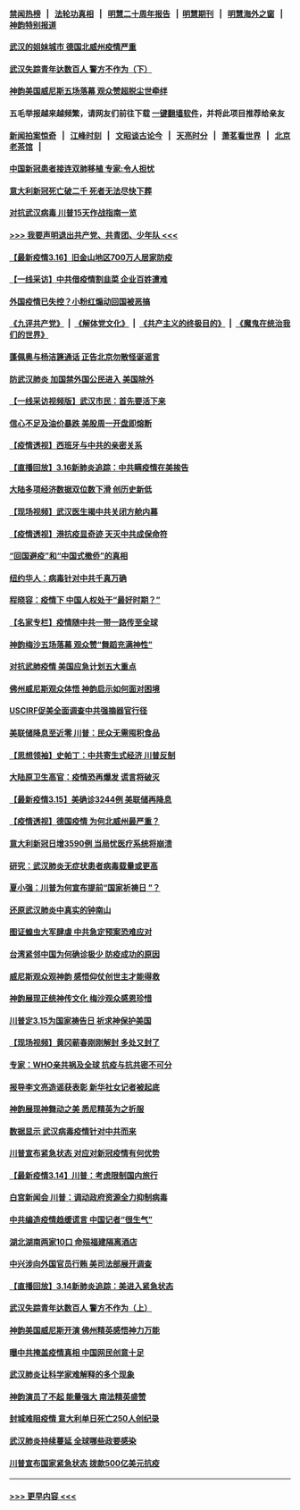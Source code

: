 #### [禁闻热榜](热点新闻.md?=0)  &nbsp;&nbsp;|&nbsp;&nbsp; [法轮功真相](https://github.com/gfw-breaker/truth/blob/master/README.md?=0) &nbsp;&nbsp;|&nbsp;&nbsp; [明慧二十周年报告](https://github.com/gfw-breaker/mh-reports/blob/master/README.md?=0) &nbsp;&nbsp;|&nbsp;&nbsp;[明慧期刊](https://github.com/gfw-breaker/mh-qikan) &nbsp;&nbsp;|&nbsp;&nbsp; [明慧海外之窗](https://github.com/gfw-breaker/mh-news/blob/master/README.md?=0) &nbsp;&nbsp;|&nbsp;&nbsp; [神韵特别报道](https://github.com/gfw-breaker/mh-news/blob/master/shenyun.md?=0)
#### [武汉的姐妹城市 德国北威州疫情严重](../pages/nf4514/n11945308.md?t=03171531) 
#### [武汉失踪青年达数百人 警方不作为（下）](../pages/nf4514/n11945457.md?t=03171531) 
#### [神韵美国威尼斯五场落幕 观众赞超脱尘世牵绊](../pages/nf4514/n11945933.md?t=03171531) 
#### 五毛举报越来越频繁，请网友们前往下载 [一键翻墙软件](https://github.com/gfw-breaker/ssr-accounts)，并将此项目推荐给亲友
#### [新闻拍案惊奇](https://github.com/gfw-breaker/banned-news/blob/master/pages/link4.md) &nbsp;&nbsp;|&nbsp;&nbsp; [江峰时刻](https://github.com/gfw-breaker/banned-news/blob/master/pages/link4.md) &nbsp;&nbsp;|&nbsp;&nbsp; [文昭谈古论今](https://github.com/gfw-breaker/banned-news/blob/master/pages/link4.md) &nbsp;&nbsp;|&nbsp;&nbsp; [天亮时分](https://github.com/gfw-breaker/banned-news/blob/master/pages/link4.md) &nbsp;&nbsp;|&nbsp;&nbsp; [萧茗看世界](https://github.com/gfw-breaker/banned-news/blob/master/pages/link4.md) &nbsp;&nbsp;|&nbsp;&nbsp; [北京老茶馆](https://github.com/gfw-breaker/banned-news/blob/master/pages/link4.md) &nbsp;&nbsp;|&nbsp;&nbsp; 
#### [中国新冠患者接连双肺移植 专家:令人担忧](../pages/nf4514/n11945516.md?t=03171531) 
#### [意大利新冠死亡破二千 死者无法尽快下葬](../pages/nf4514/n11945606.md?t=03171531) 
#### [对抗武汉病毒 川普15天作战指南一览](../pages/nf4514/n11945503.md?t=03171531) 
#### [>>> 我要声明退出共产党、共青团、少年队 <<<](https://github.com/begood0513/goodnews/blob/master/quit/letter.md) 
#### [【最新疫情3.16】旧金山地区700万人居家防疫](../pages/nf4514/n11942860.md?t=03171531) 
#### [【一线采访】中共借疫情割韭菜 企业百姓遭难](../pages/nf4514/n11944978.md?t=03171531) 
#### [外国疫情已失控？小粉红煽动回国被恶搞](../pages/nf4514/n11945338.md?t=03171531) 
#### [《九评共产党》](https://github.com/begood0513/9ping.md/blob/master/README.md) &nbsp;|&nbsp; [《解体党文化》](../../../../jtdwh.md/blob/master/README.md)  &nbsp;|&nbsp; [《共产主义的终极目的》](../../../../gczydzjmd.md/blob/master/README.md) &nbsp;|&nbsp; [《魔鬼在统治我们的世界》](../../../../mgztzwmdsj.md/blob/master/README.md) 
#### [蓬佩奥与杨洁篪通话 正告北京勿散怪诞谣言](../pages/nf4514/n11945291.md?t=03171531) 
#### [防武汉肺炎 加国禁外国公民进入 美国除外](../pages/nf4514/n11945086.md?t=03171531) 
#### [【一线采访视频版】武汉市民：首先要活下来](../pages/nf4514/n11941189.md?t=03171531) 
#### [信心不足及油价暴跌 美股周一开盘即熔断](../pages/nf4514/n11944728.md?t=03171531) 
#### [【疫情透视】西班牙与中共的亲密关系](../pages/nf4514/n11942614.md?t=03171531) 
#### [【直播回放】3.16新肺炎追踪：中共瞒疫情在美挨告](../pages/nf4514/n11944429.md?t=03171531) 
#### [大陆多项经济数据双位数下滑 创历史新低](../pages/nf4514/n11943386.md?t=03171531) 
#### [【现场视频】武汉医生揭中共关闭方舱内幕](../pages/nf4514/n11943071.md?t=03171531) 
#### [【疫情透视】港抗疫显奇迹 天灭中共成保命符](../pages/nf4514/n11942593.md?t=03171531) 
#### [“回国避疫”和“中国式撤侨”的真相](../pages/nf4514/n11943372.md?t=03171531) 
#### [纽约华人：病毒针对中共千真万确](../pages/nf4514/n11942905.md?t=03171531) 
#### [程晓容：疫情下 中国人权处于“最好时期？”](../pages/nf4514/n11943945.md?t=03171531) 
#### [【名家专栏】疫情随中共一带一路传至全球](../pages/nf4514/n11942858.md?t=03171531) 
#### [神韵梅沙五场落幕 观众赞“舞蹈充满神性”](../pages/nf4514/n11943588.md?t=03171531) 
#### [对抗武肺疫情 美国应急计划五大重点](../pages/nf4514/n11943193.md?t=03171531) 
#### [佛州威尼斯观众体悟 神韵启示如何面对困境](../pages/nf4514/n11943563.md?t=03171531) 
#### [USCIRF促美全面调查中共强摘器官行径](../pages/nf4514/n11942904.md?t=03171531) 
#### [美联储降息至近零 川普：民众无需囤积食品](../pages/nf4514/n11943043.md?t=03171531) 
#### [【思想领袖】史帕丁：中共寄生式经济 川普反制](../pages/nf4514/n11805341.md?t=03171531) 
#### [大陆原卫生高官：疫情恐再爆发 谎言将破灭](../pages/nf4514/n11942229.md?t=03171531) 
#### [【最新疫情3.15】美确诊3244例 美联储再降息](../pages/nf4514/n11940988.md?t=03171531) 
#### [【疫情透视】德国疫情 为何北威州最严重？](../pages/nf4514/n11941122.md?t=03171531) 
#### [意大利新冠日增3590例 当局忧医疗系统将崩溃](../pages/nf4514/n11942691.md?t=03171531) 
#### [研究：武汉肺炎无症状患者病毒载量或更高](../pages/nf4514/n11942608.md?t=03171531) 
#### [夏小强：川普为何宣布提前“国家祈祷日 ”？](../pages/nf4514/n11941258.md?t=03171531) 
#### [还原武汉肺炎中真实的钟南山](../pages/nf4514/n11938593.md?t=03171531) 
#### [图证蝗虫大军肆虐 中共急定预案恐难应对](../pages/nf4514/n11942373.md?t=03171531) 
#### [台湾紧邻中国为何确诊极少 防疫成功的原因](../pages/nf4514/n11940819.md?t=03171531) 
#### [威尼斯观众观神韵 感悟仰仗创世主才能得救](../pages/nf4514/n11942195.md?t=03171531) 
#### [神韵展现正统神传文化 梅沙观众感恩珍惜](../pages/nf4514/n11941925.md?t=03171531) 
#### [川普定3.15为国家祷告日 祈求神保护美国](../pages/nf4514/n11941475.md?t=03171531) 
#### [【现场视频】黄冈蕲春刚刚解封 多处又封了](../pages/nf4514/n11941108.md?t=03171531) 
#### [专家：WHO亲共祸及全球 抗疫与抗共密不可分](../pages/nf4514/n11935110.md?t=03171531) 
#### [报导李文亮造谣获表彰 新华社女记者被起底](../pages/nf4514/n11939689.md?t=03171531) 
#### [神韵展现神舞动之美 悉尼精英为之折服](../pages/nf4514/n11940887.md?t=03171531) 
#### [数据显示 武汉病毒疫情针对中共而来](../pages/nf4514/n11940697.md?t=03171531) 
#### [川普宣布紧急状态 对应对新冠疫情有何优势](../pages/nf4514/n11940632.md?t=03171531) 
#### [【最新疫情3.14】川普：考虑限制国内旅行](../pages/nf4514/n11939189.md?t=03171531) 
#### [白宫新闻会 川普：调动政府资源全力抑制病毒](../pages/nf4514/n11940558.md?t=03171531) 
#### [中共编造疫情趋缓谎言 中国记者“很生气”](../pages/nf4514/n11940605.md?t=03171531) 
#### [湖北湖南两家10口 命殒福建隔离酒店](../pages/nf4514/n11940419.md?t=03171531) 
#### [中兴涉向外国官员行贿 美司法部展开调查](../pages/nf4514/n11940378.md?t=03171531) 
#### [【直播回放】3.14新肺炎追踪：美进入紧急状态](../pages/nf4514/n11940229.md?t=03171531) 
#### [武汉失踪青年达数百人 警方不作为（上）](../pages/nf4514/n11939304.md?t=03171531) 
#### [神韵美国威尼斯开演 佛州精英感悟神力万能](../pages/nf4514/n11939847.md?t=03171531) 
#### [曝中共掩盖疫情真相 中国网民创意十足](../pages/nf4514/n11939039.md?t=03171531) 
#### [武汉肺炎让科学家难解释的多个现象](../pages/nf4514/n11938553.md?t=03171531) 
#### [神韵演员了不起 能量强大 南法精英盛赞](../pages/nf4514/n11939368.md?t=03171531) 
#### [封城难阻疫情 意大利单日死亡250人创纪录](../pages/nf4514/n11939185.md?t=03171531) 
#### [武汉肺炎持续蔓延 全球哪些政要感染](../pages/nf4514/n11938672.md?t=03171531) 
#### [川普宣布国家紧急状态 拨款500亿美元抗疫](../pages/nf4514/n11939032.md?t=03171531) 

----
#### [ >>> 更早内容 <<< ](../indexes/nf4514-earlier.md)

